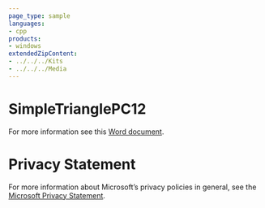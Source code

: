 ```yaml
---
page_type: sample
languages:
- cpp
products:
- windows
extendedZipContent:
- ../../../Kits
- ../../../Media
---
```

# SimpleTrianglePC12
For more information see this [Word document](Readme.docx).
# Privacy Statement
For more information about Microsoft’s privacy policies in general, see the [Microsoft Privacy Statement](https://privacy.microsoft.com/en-us/privacystatement/).
